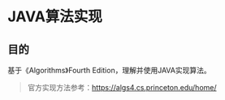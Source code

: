 # JAVA算法实现

## 目的

基于《Algorithms》Fourth Edition，理解并使用JAVA实现算法。

> 官方实现方法参考：https://algs4.cs.princeton.edu/home/
